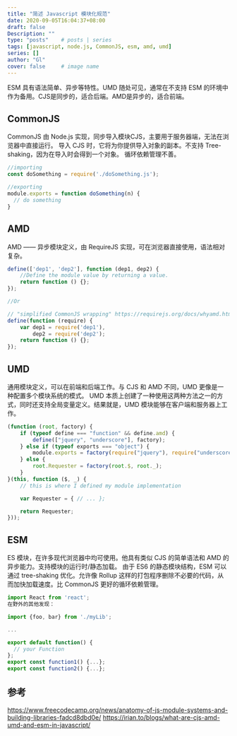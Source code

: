 ```yaml
---
title: "简述 Javascript 模块化规范"
date: 2020-09-05T16:04:37+08:00
draft: false
Description: ""
type: "posts"    # posts | series
tags: [javascript, node.js, CommonJS, esm, amd, umd]
series: []
author: "Gl"
cover: false     # image name
---
```


ESM 具有语法简单、异步等特性。UMD 随处可见，通常在不支持 ESM 的环境中作为备用。CJS是同步的，适合后端。AMD是异步的，适合前端。

## CommonJS

CommonJS 由 Node.js 实现，同步导入模块CJS，主要用于服务器端，无法在浏览器中直接运行。
导入 CJS 时，它将为你提供导入对象的副本。不支持 Tree-shaking，因为在导入时会得到一个对象。
循环依赖管理不善。

```javascript
//importing
const doSomething = require('./doSomething.js');

//exporting
module.exports = function doSomething(n) {
  // do something
}
```

## AMD

AMD —— 异步模块定义，由 RequireJS 实现，可在浏览器直接使用，语法相对复杂。

```javascript
define(['dep1', 'dep2'], function (dep1, dep2) {
    //Define the module value by returning a value.
    return function () {};
});

//Or

// "simplified CommonJS wrapping" https://requirejs.org/docs/whyamd.html
define(function (require) {
    var dep1 = require('dep1'),
        dep2 = require('dep2');
    return function () {};
});
```

## UMD

通用模块定义，可以在前端和后端工作。与 CJS 和 AMD 不同，UMD 更像是一种配置多个模块系统的模式。
UMD 本质上创建了一种使用这两种方法之一的方式，同时还支持全局变量定义。结果就是，UMD 模块能够在客户端和服务器上工作。

```javascript
(function (root, factory) {
    if (typeof define === "function" && define.amd) {
        define(["jquery", "underscore"], factory);
    } else if (typeof exports === "object") {
        module.exports = factory(require("jquery"), require("underscore"));
    } else {
        root.Requester = factory(root.$, root._);
    }
}(this, function ($, _) {
    // this is where I defined my module implementation

    var Requester = { // ... };

    return Requester;
}));
```

## ESM

ES 模块，在许多现代浏览器中均可使用。他具有类似 CJS 的简单语法和 AMD 的异步能力。支持模块的运行时/静态加载。
由于 ES6 的静态模块结构，ESM 可以通过 tree-shaking 优化。允许像 Rollup 这样的打包程序删除不必要的代码，从而加快加载速度。比 CommonJS 更好的循环依赖管理。

```javascript
import React from 'react';
在野外的其他发现：

import {foo, bar} from './myLib';

...

export default function() {
  // your Function
};
export const function1() {...};
export const function2() {...};
```

## 参考

<https://www.freecodecamp.org/news/anatomy-of-js-module-systems-and-building-libraries-fadcd8dbd0e/>
<https://irian.to/blogs/what-are-cjs-amd-umd-and-esm-in-javascript/>
